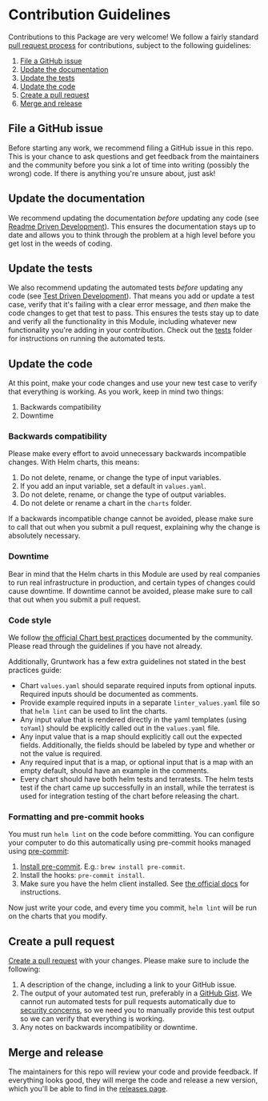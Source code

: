 # Contribution Guidelines

Contributions to this Package are very welcome! We follow a fairly standard [pull request process](
https://help.github.com/articles/about-pull-requests/) for contributions, subject to the following guidelines:

1. [File a GitHub issue](#file-a-github-issue)
1. [Update the documentation](#update-the-documentation)
1. [Update the tests](#update-the-tests)
1. [Update the code](#update-the-code)
1. [Create a pull request](#create-a-pull-request)
1. [Merge and release](#merge-and-release)


## File a GitHub issue

Before starting any work, we recommend filing a GitHub issue in this repo. This is your chance to ask questions and
get feedback from the maintainers and the community before you sink a lot of time into writing (possibly the wrong)
code. If there is anything you're unsure about, just ask!


## Update the documentation

We recommend updating the documentation *before* updating any code (see [Readme Driven
Development](http://tom.preston-werner.com/2010/08/23/readme-driven-development.html)). This ensures the documentation
stays up to date and allows you to think through the problem at a high level before you get lost in the weeds of
coding.


## Update the tests

We also recommend updating the automated tests *before* updating any code (see [Test Driven
Development](https://en.wikipedia.org/wiki/Test-driven_development)). That means you add or update a test case,
verify that it's failing with a clear error message, and *then* make the code changes to get that test to pass. This
ensures the tests stay up to date and verify all the functionality in this Module, including whatever new
functionality you're adding in your contribution. Check out the
[tests](https://github.com/gruntwork-io/helm-kubernetes-services/tree/master/test) folder for instructions on running
the automated tests.


## Update the code

At this point, make your code changes and use your new test case to verify that everything is working. As you work,
keep in mind two things:

1. Backwards compatibility
1. Downtime

### Backwards compatibility

Please make every effort to avoid unnecessary backwards incompatible changes. With Helm charts, this means:

1. Do not delete, rename, or change the type of input variables.
1. If you add an input variable, set a default in `values.yaml`.
1. Do not delete, rename, or change the type of output variables.
1. Do not delete or rename a chart in the `charts` folder.

If a backwards incompatible change cannot be avoided, please make sure to call that out when you submit a pull request,
explaining why the change is absolutely necessary.

### Downtime

Bear in mind that the Helm charts in this Module are used by real companies to run real infrastructure in
production, and certain types of changes could cause downtime. If downtime cannot be avoided, please make sure to call
that out when you submit a pull request.

### Code style

We follow [the official Chart best practices](https://docs.helm.sh/chart_best_practices/) documented by the community.
Please read through the guidelines if you have not already.

Additionally, Gruntwork has a few extra guidelines not stated in the best practices guide:

- Chart `values.yaml` should separate required inputs from optional inputs. Required inputs should be documented as
  comments.
- Provide example required inputs in a separate `linter_values.yaml` file so that `helm lint` can be used to lint the
  charts.
- Any input value that is rendered directly in the yaml templates (using `toYaml`) should be explicitly called out in
  the `values.yaml` file.
- Any input value that is a map should explicitly call out the expected fields. Additionally, the fields should be
  labeled by type and whether or not the value is required.
- Any required input that is a map, or optional input that is a map with an empty default, should have an example in the
  comments.
- Every chart should have both helm tests and terratests. The helm tests test if the chart came up successfully in an
  install, while the terratest is used for integration testing of the chart before releasing the chart.

### Formatting and pre-commit hooks

You must run `helm lint` on the code before committing. You can configure your computer to do this automatically
using pre-commit hooks managed using [pre-commit](http://pre-commit.com/):

1. [Install pre-commit](http://pre-commit.com/#install). E.g.: `brew install pre-commit`.
1. Install the hooks: `pre-commit install`.
1. Make sure you have the helm client installed. See [the official docs](https://docs.helm.sh/using_helm/#install-helm)
   for instructions.

Now just write your code, and every time you commit, `helm lint` will be run on the charts that you modify.


## Create a pull request

[Create a pull request](https://help.github.com/articles/creating-a-pull-request/) with your changes. Please make sure
to include the following:

1. A description of the change, including a link to your GitHub issue.
1. The output of your automated test run, preferably in a [GitHub Gist](https://gist.github.com/). We cannot run
   automated tests for pull requests automatically due to [security
   concerns](https://circleci.com/docs/fork-pr-builds/#security-implications), so we need you to manually provide this
   test output so we can verify that everything is working.
1. Any notes on backwards incompatibility or downtime.


## Merge and release

The maintainers for this repo will review your code and provide feedback. If everything looks good, they will merge the
code and release a new version, which you'll be able to find in the [releases page](../../releases).
